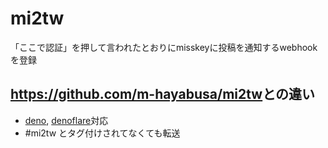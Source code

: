 # mi2tw

「ここで認証」を押して言われたとおりにmisskeyに投稿を通知するwebhookを登録

## <https://github.com/m-hayabusa/mi2tw>との違い

* [deno](https://deno.com/), [denoflare](https://denoflare.dev)対応
* #mi2tw とタグ付けされてなくても転送
